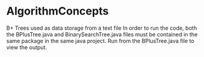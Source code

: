 # AlgorithmConcepts
B+ Trees used as data storage from a text file
In order to run the code, both the BPlusTree.java and BinarySearchTree.java files must be contained in the same package in the same java project.
Run from the BPlusTree.java file to view the output.
